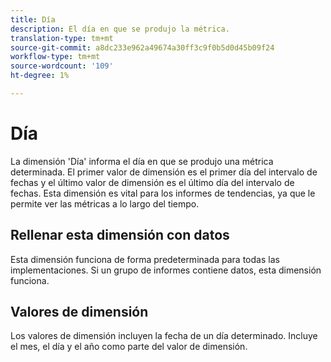 ```yaml
---
title: Día
description: El día en que se produjo la métrica.
translation-type: tm+mt
source-git-commit: a8dc233e962a49674a30ff3c9f0b5d0d45b09f24
workflow-type: tm+mt
source-wordcount: '109'
ht-degree: 1%

---
```



# Día

La dimensión &#39;Día&#39; informa el día en que se produjo una métrica determinada. El primer valor de dimensión es el primer día del intervalo de fechas y el último valor de dimensión es el último día del intervalo de fechas. Esta dimensión es vital para los informes de tendencias, ya que le permite ver las métricas a lo largo del tiempo.

## Rellenar esta dimensión con datos

Esta dimensión funciona de forma predeterminada para todas las implementaciones. Si un grupo de informes contiene datos, esta dimensión funciona.

## Valores de dimensión

Los valores de dimensión incluyen la fecha de un día determinado. Incluye el mes, el día y el año como parte del valor de dimensión.
